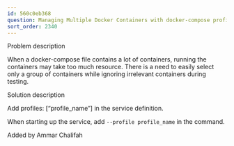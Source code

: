 ```yaml
---
id: 560c0eb368
question: Managing Multiple Docker Containers with docker-compose profile
sort_order: 2340
---
```


Problem description

When a docker-compose file contains a lot of containers, running the containers may take too much resource. There is a need to easily select only a group of containers while ignoring irrelevant containers during testing.

Solution description

Add profiles: [“profile_name”] in the service definition.

When starting up the service, add `--profile profile_name` in the command.

Added by Ammar Chalifah


